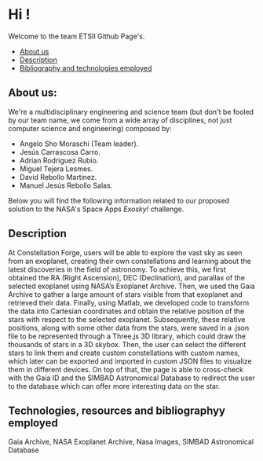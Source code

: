 # Hi !
Welcome to the team ETSII Github Page's.
- [About us](#about-us)
- [Description](#description)
- [Bibliography and technologies employed](#technologies-resources-and-bibliographyy-employed)
## About us:
We're a multidisciplinary engineering and science team (but don't be fooled by our team name, we come from a wide array of disciplines, not just computer science and engineering) composed by: 
- Angelo Sho Moraschi (Team leader).
- Jesús Carrascosa Carro.
- Adrian Rodriguez Rubio.
- Miguel Tejera Lesmes.
- David Rebollo Martinez.
- Manuel Jesús Rebollo Salas.

Below you will find the following information related to our proposed solution to the  NASA's Space Apps  *Exosky!* challenge.

## Description
At Constellation Forge, users will be able to explore the vast sky as seen from an exoplanet, creating their own constellations and learning about the latest discoveries in the field of astronomy.
To achieve this, we first obtained the RA (Right Ascension), DEC (Declination), and parallax of the selected exoplanet using NASA’s Exoplanet Archive. Then, we used the Gaia Archive to gather a large amount of stars visible from that exoplanet and retrieved their data. Finally, using Matlab, we developed code to transform the data into Cartesian coordinates and obtain the relative position of the stars with respect to the selected exoplanet.
Subsequently, these relative positions, along with some other data from the stars, were saved in a .json file to be represented through a Three.js 3D library, which could draw the thousands of stars in a 3D skybox. Then, the user can select the different stars to link them and create custom constellations with custom names, which later can be exported and imported in custom JSON files to visualize them in different devices. On top of that, the page is able to cross-check with the Gaia ID and the SIMBAD Astronomical Database to redirect the user to the database which can offer more interesting data on the star.

## Technologies, resources and bibliographyy employed
Gaia Archive, NASA Exoplanet Archive, Nasa Images, SIMBAD Astronomical Database



